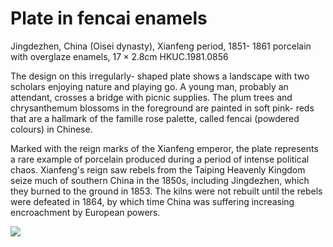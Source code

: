 # Plate in fencai enamels  

Jingdezhen, China (Oisei dynasty), Xianfeng period, 1851- 1861 porcelain with overglaze enamels,  $17 \times 2.8 \mathrm{cm}$  HKUC.1981.0856  

The design on this irregularly- shaped plate shows a landscape with two scholars enjoying nature and playing go. A young man, probably an attendant, crosses a bridge with picnic supplies. The plum trees and chrysanthemum blossoms in the foreground are painted in soft pink- reds that are a hallmark of the famille rose palette, called fencai (powdered colours) in Chinese.  

Marked with the reign marks of the Xianfeng emperor, the plate represents a rare example of porcelain produced during a period of intense political chaos. Xianfeng's reign saw rebels from the Taiping Heavenly Kingdom seize much of southern China in the 1850s, including Jingdezhen, which they burned to the ground in 1853. The kilns were not rebuilt until the rebels were defeated in 1864, by which time China was suffering increasing encroachment by European powers.

![](https://cdn-mineru.openxlab.org.cn/result/2025-07-27/26ec8c02-599c-4b79-9876-e092d6287e02/0949289aa10b4872ad9e293e4e338e25a49b0a79ff812bd26463d0943f83d676.jpg)
